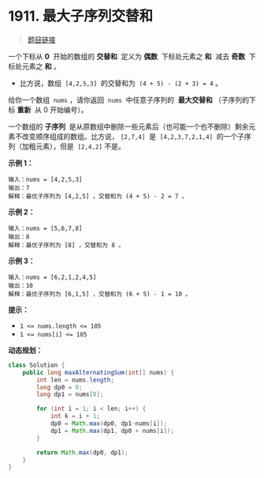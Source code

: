 <!-- markdownlint-disable -->
<!-- customize-tags:数组,动态规划 -->

# 1911. 最大子序列交替和

> [题目链接](https://leetcode.cn/problems/maximum-alternating-subsequence-sum/)

一个下标从 **0**  开始的数组的 **交替和**  定义为 **偶数**  下标处元素之 **和**  减去 **奇数**  下标处元素之 **和** 。

- 比方说，数组  `[4,2,5,3]`  的交替和为  `(4 + 5) - (2 + 3) = 4` 。

给你一个数组  `nums` ，请你返回  `nums`  中任意子序列的  **最大交替和** （子序列的下标 **重新**  从 0 开始编号）。

一个数组的 **子序列**  是从原数组中删除一些元素后（也可能一个也不删除）剩余元素不改变顺序组成的数组。比方说， `[2,7,4]`  是  `[4,2,3,7,2,1,4]`  的一个子序列（加粗元素），但是  `[2,4,2]` 不是。

**示例 1：**

```
输入：nums = [4,2,5,3]
输出：7
解释：最优子序列为 [4,2,5] ，交替和为 (4 + 5) - 2 = 7 。
```

**示例 2：**

```
输入：nums = [5,6,7,8]
输出：8
解释：最优子序列为 [8] ，交替和为 8 。
```

**示例 3：**

```
输入：nums = [6,2,1,2,4,5]
输出：10
解释：最优子序列为 [6,1,5] ，交替和为 (6 + 5) - 1 = 10 。
```

**提示：**

- `1 <= nums.length <= 105`
- `1 <= nums[i] <= 105`

<!-- markdownlint-restore -->
<!--------------------------------->
<!-- generate by new_leetcode.go -->

**动态规划：**

```java
class Solution {
    public long maxAlternatingSum(int[] nums) {
        int len = nums.length;
        long dp0 = 0;
        long dp1 = nums[0];

        for (int i = 1; i < len; i++) {
            int k = i + 1;
            dp0 = Math.max(dp0, dp1-nums[i]);
            dp1 = Math.max(dp1, dp0 + nums[i]);
        }

        return Math.max(dp0, dp1);
    }
}
```
